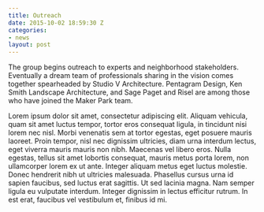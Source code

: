```yaml
---
title: Outreach
date: 2015-10-02 18:59:30 Z
categories:
- news
layout: post
---
```


The group begins outreach to experts and neighborhood
stakeholders. Eventually a dream team of professionals sharing
in the vision comes together spearheaded by Studio V
Architecture. Pentagram Design, Ken Smith Landscape
Architecture, and Sage Paget and Risel are among those who have
joined the Maker Park team.

Lorem ipsum dolor sit amet, consectetur adipiscing elit. Aliquam vehicula, quam sit amet luctus tempor, tortor eros consequat ligula, in tincidunt nisi lorem nec nisl. Morbi venenatis sem at tortor egestas, eget posuere mauris laoreet. Proin tempor, nisl nec dignissim ultricies, diam urna interdum lectus, eget viverra mauris mauris non nibh. Maecenas vel libero eros. Nulla egestas, tellus sit amet lobortis consequat, mauris metus porta lorem, non ullamcorper lorem ex ut ante. Integer aliquam metus eget luctus molestie. Donec hendrerit nibh ut ultricies malesuada. Phasellus cursus urna id sapien faucibus, sed luctus erat sagittis. Ut sed lacinia magna. Nam semper ligula eu vulputate interdum. Integer dignissim in lectus efficitur rutrum. In est erat, faucibus vel vestibulum et, finibus id mi.
